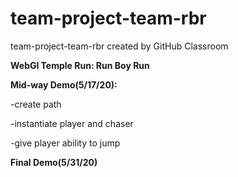 # team-project-team-rbr
team-project-team-rbr created by GitHub Classroom

**WebGl Temple Run: Run Boy Run**

**Mid-way Demo(5/17/20):**

  -create path
  
  -instantiate player and chaser
  
  -give player ability to jump

**Final Demo(5/31/20)**
